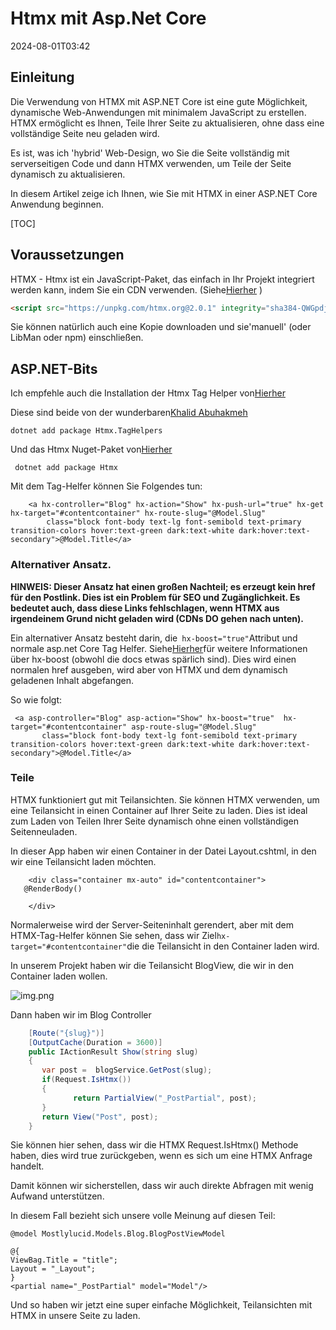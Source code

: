 # Htmx mit Asp.Net Core

<datetime class="hidden">2024-08-01T03:42</datetime>

<!--category-- ASP.NET, HTMX -->
## Einleitung

Die Verwendung von HTMX mit ASP.NET Core ist eine gute Möglichkeit, dynamische Web-Anwendungen mit minimalem JavaScript zu erstellen. HTMX ermöglicht es Ihnen, Teile Ihrer Seite zu aktualisieren, ohne dass eine vollständige Seite neu geladen wird.

Es ist, was ich 'hybrid' Web-Design, wo Sie die Seite vollständig mit serverseitigen Code und dann HTMX verwenden, um Teile der Seite dynamisch zu aktualisieren.

In diesem Artikel zeige ich Ihnen, wie Sie mit HTMX in einer ASP.NET Core Anwendung beginnen.

[TOC]

## Voraussetzungen

HTMX - Htmx ist ein JavaScript-Paket, das einfach in Ihr Projekt integriert werden kann, indem Sie ein CDN verwenden. (Siehe[Hierher](https://htmx.org/docs/#installing) )

```html
<script src="https://unpkg.com/htmx.org@2.0.1" integrity="sha384-QWGpdj554B4ETpJJC9z+ZHJcA/i59TyjxEPXiiUgN2WmTyV5OEZWCD6gQhgkdpB/" crossorigin="anonymous"></script>
```

Sie können natürlich auch eine Kopie downloaden und sie'manuell' (oder LibMan oder npm) einschließen.

## ASP.NET-Bits

Ich empfehle auch die Installation der Htmx Tag Helper von[Hierher](https://github.com/khalidabuhakmeh/Htmx.Net)

Diese sind beide von der wunderbaren[Khalid Abuhakmeh
](https://mastodon.social/@khalidabuhakmeh@mastodon.social)

```shell
dotnet add package Htmx.TagHelpers
```

Und das Htmx Nuget-Paket von[Hierher](https://www.nuget.org/packages/Htmx/)

```shell
 dotnet add package Htmx
```

Mit dem Tag-Helfer können Sie Folgendes tun:

```razor
    <a hx-controller="Blog" hx-action="Show" hx-push-url="true" hx-get hx-target="#contentcontainer" hx-route-slug="@Model.Slug"
        class="block font-body text-lg font-semibold text-primary transition-colors hover:text-green dark:text-white dark:hover:text-secondary">@Model.Title</a>
```

### Alternativer Ansatz.

**HINWEIS: Dieser Ansatz hat einen großen Nachteil; es erzeugt kein href für den Postlink. Dies ist ein Problem für SEO und Zugänglichkeit. Es bedeutet auch, dass diese Links fehlschlagen, wenn HTMX aus irgendeinem Grund nicht geladen wird (CDNs DO gehen nach unten).**

Ein alternativer Ansatz besteht darin, die` hx-boost="true"`Attribut und normale asp.net Core Tag Helfer. Siehe[Hierher](https://htmx.org/docs/#hx-boost)für weitere Informationen über hx-boost (obwohl die docs etwas spärlich sind).
Dies wird einen normalen href ausgeben, wird aber von HTMX und dem dynamisch geladenen Inhalt abgefangen.

So wie folgt:

```razor
 <a asp-controller="Blog" asp-action="Show" hx-boost="true"  hx-target="#contentcontainer" asp-route-slug="@Model.Slug"
       class="block font-body text-lg font-semibold text-primary transition-colors hover:text-green dark:text-white dark:hover:text-secondary">@Model.Title</a>
```

### Teile

HTMX funktioniert gut mit Teilansichten. Sie können HTMX verwenden, um eine Teilansicht in einen Container auf Ihrer Seite zu laden. Dies ist ideal zum Laden von Teilen Ihrer Seite dynamisch ohne einen vollständigen Seitenneuladen.

In dieser App haben wir einen Container in der Datei Layout.cshtml, in den wir eine Teilansicht laden möchten.

```razor
    <div class="container mx-auto" id="contentcontainer">
   @RenderBody()

    </div>
```

Normalerweise wird der Server-Seiteninhalt gerendert, aber mit dem HTMX-Tag-Helfer können Sie sehen, dass wir Ziel`hx-target="#contentcontainer"`die die Teilansicht in den Container laden wird.

In unserem Projekt haben wir die Teilansicht BlogView, die wir in den Container laden wollen.

![img.png](project.png)

Dann haben wir im Blog Controller

```csharp
    [Route("{slug}")]
    [OutputCache(Duration = 3600)]
    public IActionResult Show(string slug)
    {
       var post =  blogService.GetPost(slug);
       if(Request.IsHtmx())
       {
              return PartialView("_PostPartial", post);
       }
       return View("Post", post);
    }
```

Sie können hier sehen, dass wir die HTMX Request.IsHtmx() Methode haben, dies wird true zurückgeben, wenn es sich um eine HTMX Anfrage handelt.

Damit können wir sicherstellen, dass wir auch direkte Abfragen mit wenig Aufwand unterstützen.

In diesem Fall bezieht sich unsere volle Meinung auf diesen Teil:

```razor
@model Mostlylucid.Models.Blog.BlogPostViewModel

@{
ViewBag.Title = "title";
Layout = "_Layout";
}
<partial name="_PostPartial" model="Model"/>
```

Und so haben wir jetzt eine super einfache Möglichkeit, Teilansichten mit HTMX in unsere Seite zu laden.